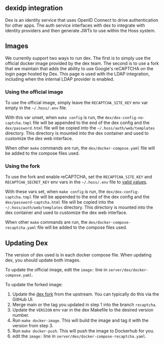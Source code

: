 ## dexidp integration

Dex is an identity service that uses OpenID Connect to drive authentication for other apps. The auth service interfaces with
dex to integrate with identity providers and then generate JWTs to use within the Hoss system.

## Images

We currently support two ways to run dex. The first is to simply use the official docker image
provided by the dex team. The second is to use a fork that we maintain that adds the ability
to use Google's reCAPTCHA on the login page hosted by Dex. This page is used with the LDAP
integration, including when the internal LDAP provider is enabled.

### Using the official image
To use the official image, simply leave the `RECAPTCHA_SITE_KEY` env var empty in the `~/.hoss/.env` file.

With this var unset, when `make config` is run, the `dex/dex-config-no-captcha.tmpl` file will be appended to 
the end of the dex config and the `dex/password.html` file will be copied into the `~/.hoss/auth/web/templates` directory. This
directory is mounted into the dex container and used to customize the dex web interface.

When other `make` commands are run, the `dex/docker-compose.yaml` file will be added to the compose files used.

### Using the fork

To use the fork and enable reCAPTCHA, set the `RECAPTCHA_SITE_KEY` and `RECAPTCHA_SECRET_KEY` env vars in the `~/.hoss/.env` file to [valid values](../../../server/dex/README.md).

With these vars set, when `make config` is run, the `dex/dex-config-captcha.tmpl` file will be appended to 
the end of the dex config and the `dex/password-captcha.html` file will be copied into the `~/.hoss/auth/web/templates` directory. This
directory is mounted into the dex container and used to customize the dex web interface.

When other `make` commands are run, the `dex/docker-compose-recaptcha.yaml` file will be added to the compose files used.

## Updating Dex
The version of dex used is in each docker compose file. When updating dex, you should update both images.

To update the official image, edit the `image:` line in `server/dex/docker-compose.yaml`.

To update the forked image:

1) Update the [dex fork](https://github.com/WyssCenter/dex) from the upstream. You can typically do this via the GitHub UI.
2) Merge main or the tag you updated in step 1 into the branch `recaptcha`.
3) Update the `VERSION` env var in the dex Makefile to the desired version number.
4) Run `make docker-image`. This will build the image and tag it with the version from step 3.
5) Run `make docker-push`. This will push the image to Dockerhub for you.
6) edit the `image:` line in `server/dex/docker-compose-recaptcha.yaml`.
